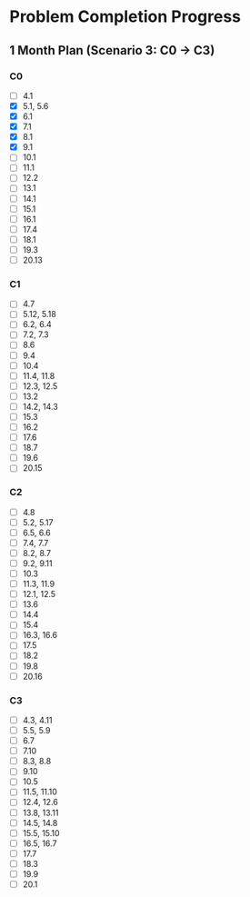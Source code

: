 # Problem Completion Progress
## 1 Month Plan (Scenario 3: C0 -> C3)

### C0
- [ ] 4.1
- [x] 5.1, 5.6
- [x] 6.1
- [x] 7.1
- [x] 8.1
- [x] 9.1
- [ ] 10.1
- [ ] 11.1
- [ ] 12.2
- [ ] 13.1
- [ ] 14.1
- [ ] 15.1
- [ ] 16.1
- [ ] 17.4
- [ ] 18.1
- [ ] 19.3
- [ ] 20.13

### C1
- [ ] 4.7
- [ ] 5.12, 5.18
- [ ] 6.2, 6.4
- [ ] 7.2, 7.3
- [ ] 8.6
- [ ] 9.4
- [ ] 10.4
- [ ] 11.4, 11.8
- [ ] 12.3, 12.5
- [ ] 13.2
- [ ] 14.2, 14.3
- [ ] 15.3
- [ ] 16.2
- [ ] 17.6
- [ ] 18.7
- [ ] 19.6
- [ ] 20.15

### C2
- [ ] 4.8
- [ ] 5.2, 5.17
- [ ] 6.5, 6.6
- [ ] 7.4, 7.7
- [ ] 8.2, 8.7
- [ ] 9.2, 9.11
- [ ] 10.3
- [ ] 11.3, 11.9
- [ ] 12.1, 12.5
- [ ] 13.6
- [ ] 14.4
- [ ] 15.4
- [ ] 16.3, 16.6
- [ ] 17.5
- [ ] 18.2
- [ ] 19.8
- [ ] 20.16

### C3
- [ ] 4.3, 4.11
- [ ] 5.5, 5.9
- [ ] 6.7
- [ ] 7.10
- [ ] 8.3, 8.8
- [ ] 9.10
- [ ] 10.5
- [ ] 11.5, 11.10
- [ ] 12.4, 12.6
- [ ] 13.8, 13.11
- [ ] 14.5, 14.8
- [ ] 15.5, 15.10
- [ ] 16.5, 16.7
- [ ] 17.7
- [ ] 18.3
- [ ] 19.9
- [ ] 20.1

